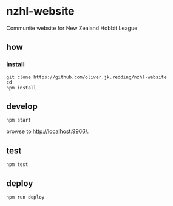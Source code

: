 
# nzhl-website

Communite website for New Zealand Hobbit League

## how

### install

```
git clone https://github.com/oliver.jk.redding/nzhl-website
cd 
npm install
```

## develop

```
npm start
```

browse to <http://localhost:9966/>.

## test

```
npm test
```

## deploy

```
npm run deploy
```
